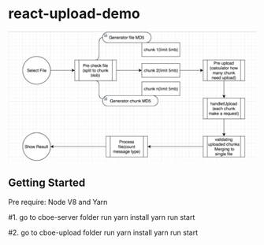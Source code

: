 # react-upload-demo

![Process flow](./upload-flow.png)

## Getting Started

Pre require: Node V8 and Yarn

#1. go to cboe-server folder run
    yarn install
    yarn run start

#2. go to cboe-upload folder run
    yarn install
    yarn run start
    
